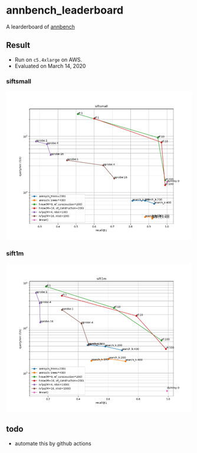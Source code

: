 # annbench_leaderboard
A learderboard of [annbench](https://github.com/matsui528/annbench)

## Result
- Run on `c5.4xlarge` on AWS.
- Evaluated on March 14, 2020

### siftsmall
![](result_img/2020_03_14/siftsmall.png)

### sift1m
![](result_img/2020_03_14/sift1m.png)


## todo
- automate this by github actions
